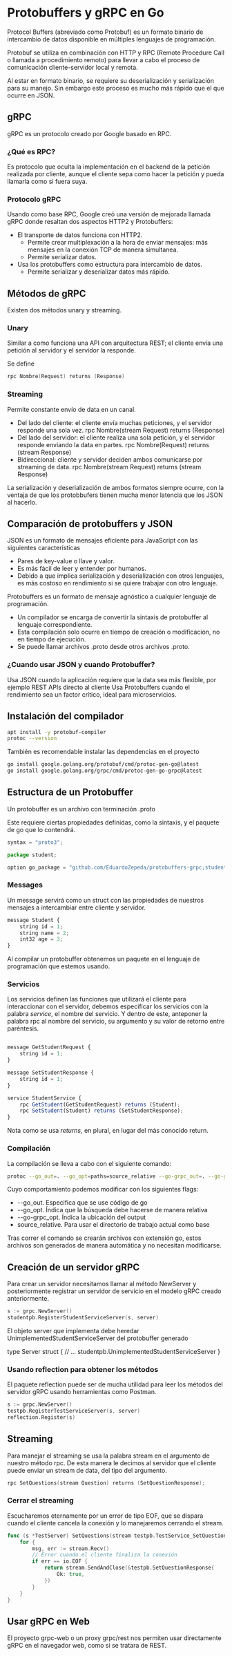 # Protobuffers y gRPC en Go

Protocol Buffers (abreviado como Protobuf) es un formato binario de intercambio de datos disponible en múltiples lenguajes de programación.

Protobuf se utiliza en combinación con HTTP y RPC (Remote Procedure Call o llamada a procedimiento remoto) para llevar a cabo el proceso de comunicación cliente-servidor local y remota.

Al estar en formato binario, se requiere su deserialización y serialización para su manejo. Sin embargo este proceso es mucho más rápido que el que ocurre en JSON.



## gRPC

gRPC es un protocolo creado por Google basado en RPC.

### ¿Qué es RPC?


Es protocolo que oculta la implementación en el backend de la petición realizada por cliente, aunque el cliente sepa como hacer la petición y pueda llamarla como si fuera suya.

### Protocolo gRPC

Usando como base RPC, Google creó una versión de mejorada llamada gRPC donde resaltan dos aspectos HTTP2 y Protobuffers:

* El transporte de datos funciona con HTTP2.
    * Permite crear multiplexación a la hora de enviar mensajes: más mensajes en la conexión TCP de manera simultanea.
    * Permite serializar datos.
* Usa los protobuffers como estructura para intercambio de datos.
    * Permite serializar y deserializar datos más rápido.

## Métodos de gRPC

Existen dos métodos unary y streaming.

### Unary

Similar a como funciona una API con arquitectura REST; el cliente envía una petición al servidor y el servidor la responde.

Se define

``` go
rpc Nombre(Request) returns (Response)
```

### Streaming

Permite constante envío de data en un canal.

* Del lado del cliente: el cliente envía muchas peticiones, y el servidor responde una sola vez. rpc Nombre(stream Request) returns (Response)
* Del lado del servidor: el cliente realiza una sola petición, y el servidor responde enviando la data en partes. rpc Nombre(Request) returns (stream Response)
* Bidireccional: cliente y servidor deciden ambos comunicarse por streaming de data. rpc Nombre(stream Request) returns (stream Response)

La serialización y deserialización de ambos formatos siempre ocurre, con la ventaja de que los protobbufers tienen mucha menor latencia que los JSON al hacerlo.

## Comparación de protobuffers y JSON

JSON es un formato de mensajes eficiente para JavaScript con las siguientes características

* Pares de key-value o llave y valor.
* Es más fácil de leer y entender por humanos.
* Debido a que implica serialización y deserialización con otros lenguajes, es más costoso en rendimiento si se quiere trabajar con otro lenguaje.

Protobuffers es un formato de mensaje agnóstico a cualquier lenguaje de programación.

* Un compilador se encarga de convertir la sintaxis de protobuffer al lenguaje correspondiente.
* Esta compilación solo ocurre en tiempo de creación o modificación, no en tiempo de ejecución.
* Se puede llamar archivos .proto desde otros archivos .proto.

### ¿Cuando usar JSON y cuando Protobuffer?

Usa JSON cuando la aplicación requiere que la data sea más flexible, por ejemplo REST APIs directo al cliente
Usa Protobuffers cuando el rendimiento sea un factor crítico, ideal para microservicios.


## Instalación del compilador

```bash
apt install -y protobuf-compiler
protoc --version
```

También es recomendable instalar las dependencias en el proyecto

```bash
go install google.golang.org/protobuf/cmd/protoc-gen-go@latest
go install google.golang.org/grpc/cmd/protoc-gen-go-grpc@latest
```

## Estructura de un Protobuffer

Un protobuffer es un archivo con terminación .proto

Este requiere ciertas propiedades definidas, como la sintaxis, y el paquete de go que lo contendrá.

```javascript
syntax = "proto3";

package student;

option go_package = "github.com/EduardoZepeda/protobuffers-grpc;studentpb";
```

### Messages

Un message servirá como un struct con las propiedades de nuestros mensajes a intercambiar entre cliente y servidor.

```javascript
message Student {
    string id = 1;
    string name = 2;
    int32 age = 3;
}
```

Al compilar un protobuffer obtenemos un paquete en el lenguaje de programación que estemos usando.

### Servicios

Los servicios definen las funciones que utilizará el cliente para interaccionar con el servidor, debemos especificar los servicios con la palabra *service*, el nombre del servicio. Y dentro de este, anteponer la palabra rpc al nombre del servicio, su argumento y su valor de retorno entre paréntesis.

```javascript

message GetStudentRequest {
    string id = 1;
}

message SetStudentResponse {
    string id = 1;
}

service StudentService {
    rpc GetStudent(GetStudentRequest) returns (Student);
    rpc SetStudent(Student) returns (SetStudentResponse);
}
```

Nota como se usa *returns*, en plural, en lugar del más conocido return.

### Compilación

La compilación se lleva a cabo con el siguiente comando:

```bash
protoc --go_out=. --go_opt=paths=source_relative --go-grpc_out=. --go-grpc_opt=paths=source_relative proto/student.proto
```

Cuyo comportamiento podemos modificar con los siguientes flags:

* --go_out. Especifica que se use código de go
* --go_opt. Índica que la búsqueda debe hacerse de manera relativa
* --go-grpc_opt. Índica la ubicación del output
* source_relative. Para usar el directorio de trabajo actual como base

Tras correr el comando se crearán archivos con extensión go, estos archivos son generados de manera automática y no necesitan modificarse.

## Creación de un servidor gRPC

Para crear un servidor necesitamos llamar al método NewServer y posteriormente registrar un servidor de servicio en el modelo gRPC creado anteriormente.

```go
s := grpc.NewServer()
studentpb.RegisterStudentServiceServer(s, server)
```

El objeto server que implementa debe heredar UnimplementedStudentServiceServer del protobuffer generado

type Server struct {
    // ...
    studentpb.UnimplementedStudentServiceServer
}

### Usando reflection para obtener los métodos

El paquete reflection puede ser de mucha utilidad para leer los métodos del servidor gRPC usando herramientas como Postman.

```go
s := grpc.NewServer()
testpb.RegisterTestServiceServer(s, server)
reflection.Register(s)
```

## Streaming

Para manejar el streaming se usa la palabra stream en el argumento de nuestro método rpc. De esta manera le decimos al servidor que el cliente puede enviar un stream de data, del tipo del argumento.

```go
rpc SetQuestions(stream Question) returns (SetQuestionResponse);
```

### Cerrar el streaming

Escucharemos eternamente por un error de tipo EOF, que se dispara cuando el cliente cancela la conexión y lo manejaremos cerrando el stream.

```go
func (s *TestServer) SetQuestions(stream testpb.TestService_SetQuestionsServer) error {
    for {
    	msg, err := stream.Recv()
    	// Error cuando el cliente finaliza la conexión
    	if err == io.EOF {
    		return stream.SendAndClose(&testpb.SetQuestionResponse{
    			Ok: true,
    		})
    	}
    }
}
```

## Usar gRPC en Web

El proyecto grpc-web o un proxy grpc/rest nos permiten usar directamente gRPC en el navegador web, como si se tratara de REST. 
